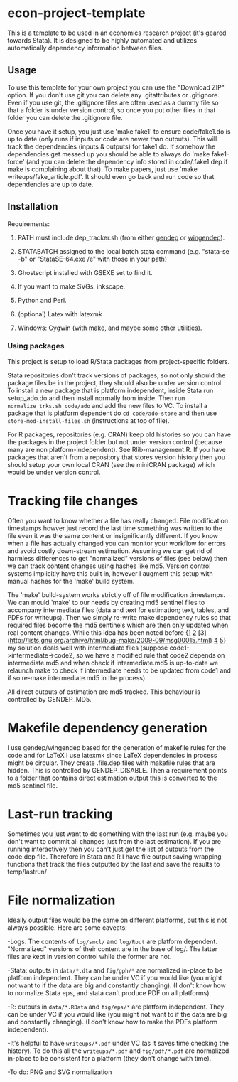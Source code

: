 # econ-project-template
This is a template to be used in an economics research project (it's geared towards Stata). It is designed to be highly automated and utilizes automatically dependency information between files.

## Usage
To use this template for your own project you can use the "Download ZIP" option. If you don't use git you can delete any .gitattributes or .gitignore. Even if you use git, the .gitignore files are often used as a dummy file so that a folder is under version control, so once you put other files in that folder you can delete the .gitignore file.

Once you have it setup, you just use 'make fake1' to ensure code/fake1.do is up to date (only runs if inputs or code are newer than outputs). This will track the dependencies (inputs & outputs) for fake1.do. If somehow the dependencies get messed up you should be able to always do 'make fake1-force' (and you can delete the dependency info stored in code/.fake1.dep if make is complaining about that). To make papers, just use 'make writeups/fake_article.pdf'. It should even go back and run code so that dependencies are up to date.

## Installation
Requirements:

1. PATH must include dep_tracker.sh (from either [gendep](https://github.com/bquistorff/gendep) or [wingendep](https://github.com/bquistorff/wingendep)).

1. STATABATCH assigned to the local batch stata command (e.g. "stata-se -b" or "StataSE-64.exe /e" with those in your path)

1. Ghostscript installed with GSEXE set to find it.

1. If you want to make SVGs: inkscape.

1. Python and Perl.

1. (optional) Latex with latexmk

1. Windows: Cygwin (with make, and maybe some other utilities).

### Using packages
This project is setup to load R/Stata packages from project-specific folders.

Stata repositories don't track versions of packages, so not only should the package files be in the project, they should also be under version control. To install a new package that is platform independent, inside Stata run setup_ado.do and then install normally from inside. Then run `normalize_trks.sh code/ado` and add the new files to VC. To install a package that is platform dependent do `cd code/ado-store` and then use `store-mod-install-files.sh` (instructions at top of file).

For R packages, repositories (e.g. CRAN) keep old histories so you can have the packages in the project folder but not under version control (because many are non platform-independent). See Rlib-management.R. If you have packages that aren't from a repository that stores version history then you should setup your own local CRAN (see the miniCRAN package) which would be under version control.

# Tracking file changes
Often you want to know whether a file has really changed. File modification timestamps howver just record the last time something was written to the file even it was the same content or insignificantly different. If you know when a file has actually changed you can monitor your workflow for errors and avoid costly down-stream estimation. Assuming we can get rid of harmless differences to get "normalized" versions of files (see below) then we can track content changes using hashes like md5. Version control systems implicitly have this built in, however I augment this setup with manual hashes for the 'make' build system. 

The 'make' build-system works strictly off of file modification timestamps. We can mould 'make' to our needs by creating md5 sentinel files to accompany intermediate files (data and text for estimation; text, tables, and PDFs for writeups). Then we simply re-write make dependency rules so that required files become the md5 sentinels which are then only updated when real content changes. While this idea has been noted before {[1](http://blog.jgc.org/2006/04/rebuilding-when-hash-has-changed-not.html) [2](http://stackoverflow.com/questions/8821319/make-only-build-something-if-the-sources-md5-checksum-was-changed) [3] (http://lists.gnu.org/archive/html/bug-make/2009-09/msg00015.html) [4](http://www.kolpackov.net/pipermail/notes/2004-September/000011.html) [5](http://www.cmcrossroads.com/article/rebuilding-when-files-checksum-changes)} my solution deals well with intermediate files (suppose code1->intermediate->code2, so we have a modified rule that code2 depends on intermediate.md5 and when check if intermediate.md5 is up-to-date we relaunch make to check if intermediate needs to be updated from code1 and if so re-make intermediate.md5 in the process).

All direct outputs of estimation are md5 tracked. This behaviour is controlled by GENDEP_MD5.

# Makefile dependency generation
I use gendep/wingendep based for the generation of makefile rules for the code and for LaTeX I use latexmk since LaTeX dependencies in process might be circular. They create .file.dep files with makefile rules that are hidden. This is controlled by GENDEP_DISABLE. Then a requirement points to a folder that contains direct estimation output this is converted to the md5 sentinel file.

# Last-run tracking
Sometimes you just want to do something with the last run (e.g. maybe you don't want to commit all changes just from the last estimation). If you are running interactively then you can't just get the list of outputs from the code.dep file. Therefore in Stata and R I have file output saving wrapping functions that track the files outputted by the last and save the results to temp/lastrun/

# File normalization #
Ideally output files would be the same on different platforms, but this is not always possible. Here are some caveats:

-Logs. The contents of `log/smcl/` and `log/Rout` are platform dependent. "Normalized" versions of their content are in the base of log/. The latter files are kept in version control while the former are not.

-Stata: outputs in `data/*.dta` and `fig/gph/*` are normalized in-place to be platform independent. They can be under VC if you would like (you might not want to if the data are big and constantly changing). (I don't know how to normalize Stata eps, and stata can't produce PDF on all platforms).

-R: outputs in `data/*.RData` and `fig/eps/*` are platform independent. They can be under VC if you would like (you might not want to if the data are big and constantly changing). (I don't know how to make the PDFs platform independent).

-It's helpful to have `writeups/*.pdf` under VC (as it saves time checking the history). To do this all the `writeups/*.pdf` and `fig/pdf/*.pdf` are normalized in-place to be consistent for a platform (they don't change with time).

-To do: PNG and SVG normalization